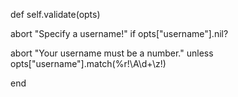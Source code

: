 def self.validate(opts)

  abort "Specify a username!" if opts["username"].nil?

  abort "Your username must be a number." unless opts["username"].match(%r!\A\d+\z!)

end
